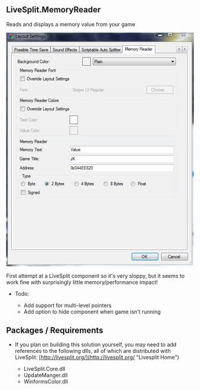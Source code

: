 ## LiveSplit.MemoryReader
Reads and displays a memory value from your game

<p align="center">
  <img src="https://raw.githubusercontent.com/OCircles/LiveSplit.MemoryReader/master/screenshot.png" alt="Memory Reader"/>
</p>

First attempt at a LiveSplit component so it's very sloppy, but it seems to work fine with surprisingly little memory/performance impact!

- Todo:

	+ Add support for multi-level pointers
	+ Add option to hide component when game isn't running

## Packages / Requirements

- If you plan on building this solution yourself, you may need to add references to the following dlls, all of which are distributed with LiveSplit: [http://livesplit.org/](http://livesplit.org/ "Livesplit Home")

	+ LiveSplit.Core.dll
	+ UpdateManger.dll
	+ WinformsColor.dll
